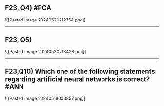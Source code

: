 
## F23, Q4) #PCA 

![[Pasted image 20240520212754.png]]

---
## F23, Q5)
![[Pasted image 20240520213428.png]]

---
## F23,Q10) Which one of the following statements regarding artificial neural networks is correct? #ANN 

![[Pasted image 20240518003857.png]]